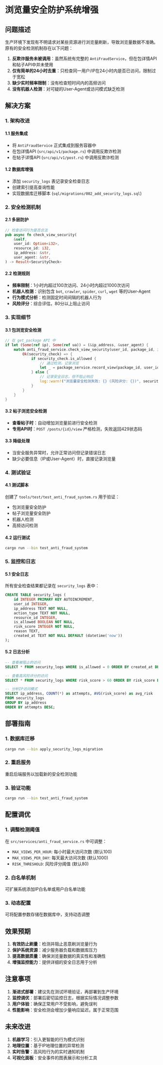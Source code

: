 # 浏览量安全防护系统增强

## 问题描述

生产环境下发现有不明请求对某些资源进行浏览量刷新，导致浏览量数据不准确。原有的安全检测机制存在以下问题：

1. **反欺诈服务未被调用**：虽然系统有完整的 `AntiFraudService`，但在包详情API和帖子API中并未使用
2. **仅有简单的24小时去重**：只检查同一用户/IP在24小时内是否已访问，限制过于宽松
3. **缺少实时频率限制**：没有检查短时间内的高频访问
4. **没有机器人检测**：对可疑的User-Agent或访问模式缺乏检测

## 解决方案

### 1. 架构改进

#### 1.1 服务集成
- 将 `AntiFraudService` 正式集成到服务容器中
- 在包详情API (`src/api/v1/package.rs`) 中调用反欺诈检测
- 在帖子详情API (`src/api/v1/post.rs`) 中调用反欺诈检测

#### 1.2 数据库增强
- 添加 `security_logs` 表记录安全检查日志
- 创建索引提高查询性能
- 实现数据库迁移脚本 (`sql/migrations/002_add_security_logs.sql`)

### 2. 安全检测机制

#### 2.1 多层防护
```rust
// 检查访问行为是否合法
pub async fn check_view_security(
    &self,
    user_id: Option<i32>,
    resource_id: i32,
    ip_address: &str,
    user_agent: &str,
) -> Result<SecurityCheck>
```

#### 2.2 检测规则
- **频率限制**：1小时内超过100次访问、24小时内超过1000次访问
- **机器人检测**：识别包含 `bot`, `crawler`, `spider`, `curl`, `wget` 等的User-Agent
- **行为模式分析**：检测固定时间间隔的机器人行为
- **风险评分**：综合评估，80分以上阻止访问

### 3. 实现细节

#### 3.1 包浏览安全检测
```rust
// 在 get_package API 中
if let (Some(ref ip), Some(ref ua)) = (&ip_address, &user_agent) {
    match anti_fraud_service.check_view_security(user_id, package_id, ip, ua).await {
        Ok(security_check) => {
            if security_check.is_allowed {
                // 通过检测，记录浏览
                let _ = package_service.record_view(package_id, user_id, ip_address.clone(), user_agent.clone()).await;
            } else {
                // 记录安全日志，但不阻止响应
                log::warn!("浏览量安全检测失败: {} (风险评分: {})", security_check.reason, security_check.risk_score);
            }
        }
    }
}
```

#### 3.2 帖子浏览安全检测
- **查看帖子时**：自动增加浏览量前进行安全检测
- **专用API时**：`POST /posts/{id}/view` 严格检测，失败返回429状态码

#### 3.3 降级处理
- 当安全服务异常时，允许正常访问但记录错误日志
- 缺少必要信息（IP或User-Agent）时，直接记录浏览量

### 4. 测试验证

#### 4.1 测试脚本
创建了 `tools/test/test_anti_fraud_system.rs` 用于验证：
- 包浏览量安全防护
- 帖子浏览量安全防护  
- 机器人检测
- 高频访问检测

#### 4.2 运行测试
```bash
cargo run --bin test_anti_fraud_system
```

### 5. 监控和日志

#### 5.1 安全日志
所有安全检查结果都记录在 `security_logs` 表中：
```sql
CREATE TABLE security_logs (
    id INTEGER PRIMARY KEY AUTOINCREMENT,
    user_id INTEGER,
    ip_address TEXT NOT NULL,
    action_type TEXT NOT NULL,
    resource_id INTEGER,
    is_allowed BOOLEAN NOT NULL,
    risk_score INTEGER NOT NULL,
    reason TEXT,
    created_at TEXT NOT NULL DEFAULT (datetime('now'))
);
```

#### 5.2 日志分析
```sql
-- 查看被阻止的访问
SELECT * FROM security_logs WHERE is_allowed = 0 ORDER BY created_at DESC;

-- 查看高风险评分的访问
SELECT * FROM security_logs WHERE risk_score > 60 ORDER BY risk_score DESC;

-- 分析IP访问模式
SELECT ip_address, COUNT(*) as attempts, AVG(risk_score) as avg_risk 
FROM security_logs 
GROUP BY ip_address 
ORDER BY attempts DESC;
```

## 部署指南

### 1. 数据库迁移
```bash
cargo run --bin apply_security_logs_migration
```

### 2. 重启服务
重启后端服务以加载新的安全检测功能

### 3. 验证功能
```bash
cargo run --bin test_anti_fraud_system
```

## 配置调优

### 1. 调整检测阈值
在 `src/services/anti_fraud_service.rs` 中可调整：
- `MAX_VIEWS_PER_HOUR`: 每小时最大访问次数 (默认100)
- `MAX_VIEWS_PER_DAY`: 每天最大访问次数 (默认1000)  
- `RISK_THRESHOLD`: 风险评分阈值 (默认80)

### 2. 白名单机制
可扩展系统添加IP白名单或用户白名单功能

### 3. 动态配置
可将配置参数存储在数据库中，支持动态调整

## 效果预期

1. **有效防止刷量**：检测并阻止恶意刷浏览量行为
2. **保护系统资源**：减少服务器负载和数据库压力
3. **提高数据质量**：确保浏览量数据的真实性和准确性
4. **增强监控能力**：提供详细的安全日志用于分析

## 注意事项

1. **渐进式部署**：建议先在测试环境验证，再部署到生产环境
2. **监控调优**：部署后密切监控日志，根据实际情况调整参数
3. **用户体验**：确保正常用户不受影响，避免误判
4. **性能影响**：安全检测会增加少量响应延迟，属于正常范围

## 未来改进

1. **机器学习**：引入更智能的行为模式识别
2. **地理位置**：基于IP地理位置的异常检测
3. **实时告警**：高风险行为的实时通知机制
4. **可视化面板**：安全事件的图表展示和分析工具 